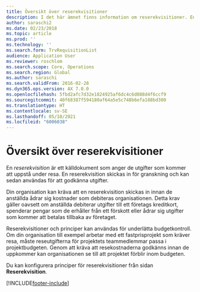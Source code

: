 ```yaml
---
title: Översikt över reserekvisitioner
description: I det här ämnet finns information om reserekvisitioner. En reserekvisition dokumenterar planerade resekostnader.
author: saraschi2
ms.date: 02/23/2018
ms.topic: article
ms.prod: ''
ms.technology: ''
ms.search.form: TrvRequisitionList
audience: Application User
ms.reviewer: roschlom
ms.search.scope: Core, Operations
ms.search.region: Global
ms.author: saraschi
ms.search.validFrom: 2016-02-28
ms.dyn365.ops.version: AX 7.0.0
ms.openlocfilehash: 5fbd2afc7d32e1824925af6dc4c6d088d4f6ccf9
ms.sourcegitcommit: 40f68387f594180af64a5e5c748b6efa188bd300
ms.translationtype: HT
ms.contentlocale: sv-SE
ms.lasthandoff: 05/10/2021
ms.locfileid: "6006038"
---
```

# <a name="travel-requisitions-overview"></a>Översikt över reserekvisitioner

En *reserekvisition* är ett källdokument som anger de utgifter som kommer att uppstå under resa. En reserekvisition skickas in för granskning och kan sedan användas för att godkänna utgifter.

Din organisation kan kräva att en reserekvisition skickas in innan de anställda ådrar sig kostnader som debiteras organisationen. Detta krav gäller oavsett om anställda debiterar utgifter till ett företags kreditkort, spenderar pengar som de erhåller från ett förskott eller ådrar sig utgifter som kommer att betalas tillbaka av företaget.

Reserekvisitioner och principer kan användas för underlätta budgetkontroll. Om din organisation till exempel arbetar med ett fastprisprojekt som kräver resa, måste reseutgifterna för projektets teammedlemmar passa i projektbudgeten. Genom att kräva att resekostnaderna godkänns innan de uppkommer kan organisationen se till att projektet förblir inom budgeten.

Du kan konfigurera principer för reserekvisitioner från sidan **Reserekvisition**.


[!INCLUDE[footer-include](../includes/footer-banner.md)]